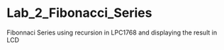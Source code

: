 # Lab_2_Fibonacci_Series
Fibonnaci Series using recursion in LPC1768 and displaying the result in LCD 
